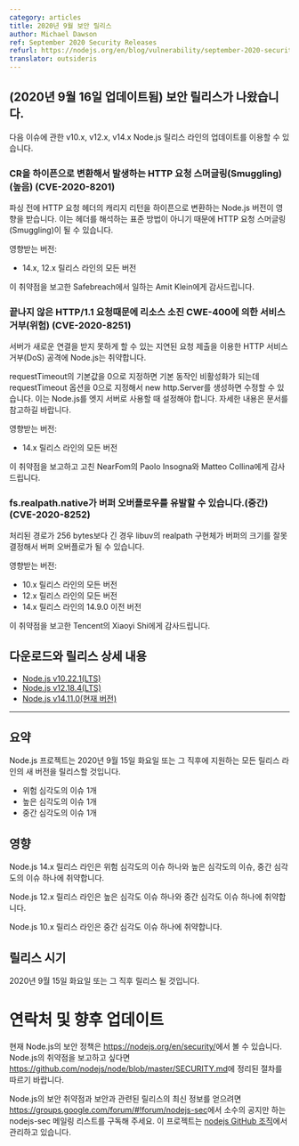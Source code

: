 ```yaml
---
category: articles
title: 2020년 9월 보안 릴리스
author: Michael Dawson
ref: September 2020 Security Releases
refurl: https://nodejs.org/en/blog/vulnerability/september-2020-security-releases
translator: outsideris
---
```


<!--
## _(Update 15-Sept-2020)_ Security releases available

Updates are now available for v10,x, v12.x and v14.x Node.js release lines for the following issues.
-->

## (2020년 9월 16일 업데이트됨) 보안 릴리스가 나왔습니다.

다음 이슈에 관한 v10.x, v12.x, v14.x Node.js 릴리스 라인의 업데이트를 이용할 수 있습니다.

<!--
### HTTP Request Smuggling due to CR-to-Hyphen conversion (High) (CVE-2020-8201)

Affected Node.js versions converted carriage returns in HTTP request headers to a hyphen before parsing. This can lead to HTTP Request Smuggling as it is a non-standard interpretation of the header.

Impacts:
* All versions of the 14.x and 12.x releases line

Thank you to Amit Klein who works at Safebreach for reporting this vulnerability.
-->

### CR을 하이픈으로 변환해서 발생하는 HTTP 요청 스머글링(Smuggling)(높음) (CVE-2020-8201)

파싱 전에 HTTP 요청 헤더의 캐리지 리턴을 하이픈으로 변환하는 Node.js 버전이 영향을 받습니다. 이는 헤더를 해석하는
표준 방법이 아니기 때문에 HTTP 요청 스머글링(Smuggling)이 될 수 있습니다.

영향받는 버전:
* 14.x, 12.x 릴리스 라인의 모든 버전

이 취약점을 보고한 Safebreach에서 일하는 Amit Klein에게 감사드립니다.

<!--
### Denial of Service by resource exhaustion CWE-400 due to unfinished HTTP/1.1 requests (Critical) (CVE-2020-8251)

Node.js is vulnerable to HTTP denial of service (DOS) attacks based on delayed requests submission which can make the server unable to accept new connections. The fix a new http.Server option called requestTimeout
with a default value of 0 which means it is disabled by default. This should be set when Node.js is used as an edge server, for more details refer to the documentation.

Impacts:
* All versions of the 14.x release line

Thank you to Paolo Insogna and Matteo Collina who work at NearFom for reporting and fixing this vulnerability.
-->

### 끝나지 않은 HTTP/1.1 요청때문에 리소스 소진 CWE-400에 의한 서비스 거부(위험) (CVE-2020-8251)

서버가 새로운 연결을 받지 못하게 할 수 있는 지연된 요청 제출을 이용한 HTTP 서비스 거부(DoS) 공격에 Node.js는 취약합니다.

requestTimeout의 기본값을 0으로 지정하면 기본 동작인 비활성화가 되는데 requestTimeout 옵션을 0으로 지정해서
new http.Server를 생성하면 수정할 수 있습니다. 이는 Node.js를 엣지 서버로 사용할 때 설정해야 합니다.
자세한 내용은 문서를 참고하길 바랍니다.

영향받는 버전:
* 14.x 릴리스 라인의 모든 버전

이 취약점을 보고하고 고친 NearFom의 Paolo Insogna와 Matteo Collina에게 감사드립니다.

<!--
### fs.realpath.native may cause buffer overflow (Medium) (CVE-2020-8252)

libuv's realpath implementation incorrectly determined the buffer size which can result in a buffer overflow if the resolved path is longer than 256 bytes.

Impacts:

* All versions of the 10.x release line
* All versions of the 12.x release line
* All versions of the 14.x release line before 14.9.0

Thank you Xiaoyi Shi who works at Tencent for reporting this vulnerability.
-->

### fs.realpath.native가 버퍼 오버플로우를 유발할 수 있습니다.(중간) (CVE-2020-8252)

처리된 경로가 256 bytes보다 긴 경우 libuv의 realpath 구현체가 버퍼의 크기를 잘못 결정해서 버퍼 오버플로가 될 수 있습니다.

영향받는 버전:

* 10.x 릴리스 라인의 모든 버전
* 12.x 릴리스 라인의 모든 버전
* 14.x 릴리스 라인의 14.9.0 이전 버전

이 취약점을 보고한 Tencent의 Xiaoyi Shi에게 감사드립니다.

<!--
## Downloads and release details

* [Node.js v10.22.1 (LTS)](https://nodejs.org/en/blog/release/v10.22.1/)
* [Node.js v12.18.4 (LTS)](https://nodejs.org/en/blog/release/v12.18.4/)
* [Node.js v14.11.0 (Current)](https://nodejs.org/en/blog/release/v14.11.0/)

--------------------------------------
-->

## 다운로드와 릴리스 상세 내용

* [Node.js v10.22.1(LTS)](https://nodejs.org/en/blog/release/v10.22.1/)
* [Node.js v12.18.4(LTS)](https://nodejs.org/en/blog/release/v12.18.4/)
* [Node.js v14.11.0(현재 버전)](https://nodejs.org/en/blog/release/v14.11.0/)

--------------------------------------

<!--
## Summary

The Node.js project will release new versions of all supported release lines on or shortly after Tuesday, September 15, 2020.
These releases will fix

* One critical severity issue
* One high severity issue
* One medium severity issue

## Impact

The 14.x release line of Node.js is vulnerable to one critical severity issue, one high severity issue and one medium severity issue.

The 12.x release line of Node.js is vulnerable to one high severity issue, and one medium severity issue.

10.x release line of Node.js is vulnerable to one medium severity issue.

## Release timing

Releases will be available at, or shortly after, Tuesday, September 15th, 2020.
-->

## 요약

Node.js 프로젝트는 2020년 9월 15일 화요일 또는 그 직후에 지원하는 모든 릴리스 라인의 새 버전을 릴리스할 것입니다.

* 위험 심각도의 이슈 1개
* 높은 심각도의 이슈 1개
* 중간 심각도의 이슈 1개

## 영향

Node.js 14.x 릴리스 라인은 위험 심각도의 이슈 하나와 높은 심각도의 이슈, 중간 심각도의 이슈 하나에 취약합니다.

Node.js 12.x 릴리스 라인은 높은 심각도 이슈 하나와 중간 심각도 이슈 하나에 취약합니다.

Node.js 10.x 릴리스 라인은 중간 심각도 이슈 하나에 취약합니다.

## 릴리스 시기

2020년 9월 15일 화요일 또는 그 직후 릴리스 될 것입니다.

<!--
## Contact and future updates

The current Node.js security policy can be found at https://nodejs.org/en/security/. Please follow the process outlined in https://github.com/nodejs/node/blob/master/SECURITY.md if you wish to report a vulnerability in Node.js.

Subscribe to the low-volume announcement-only nodejs-sec mailing list at https://groups.google.com/forum/#!forum/nodejs-sec to stay up to date on security vulnerabilities and security-related releases of Node.js and the projects maintained in the nodejs GitHub organization.
-->

# 연락처 및 향후 업데이트

현재 Node.js의 보안 정책은 <https://nodejs.org/en/security/>에서 볼 수 있습니다.
Node.js의 취약점을 보고하고 싶다면
<https://github.com/nodejs/node/blob/master/SECURITY.md>에 정리된 절차를 따르기 바랍니다.

Node.js의 보안 취약점과 보안과 관련된 릴리스의 최신 정보를 얻으려면
<https://groups.google.com/forum/#!forum/nodejs-sec>에서 소수의 공지만 하는
nodejs-sec 메일링 리스트를 구독해 주세요. 이 프로젝트는
[nodejs GitHub 조직](https://github.com/nodejs/)에서 관리하고 있습니다.
